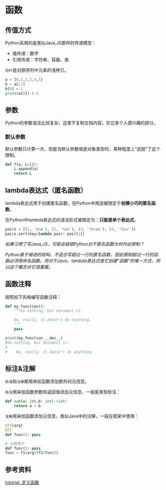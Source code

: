 # 函数

## 传值方式

Python采用的是类似Java,JS那样的传递模型：

- 值传递：数字
- 引用传递：字符串、容器、类

`切片`是对原序列中元素的浅拷贝。

```python
a = [0,1,2,3,4,5]
b = a[:1]
b[0] = 1
print(a[0]) # 0
```

## 参数

Python的参数语法比较复杂，这里不复制文档内容，仅记录个人感兴趣的部分。

### 默认参数

默认参数只计算一次，但是当默认参数值是对象类型时，某种程度上“逃脱”了这个限制。

```python
def f(a, L=[]):
    L.append(a)
    return L
```

## lambda表达式（匿名函数）

lambda表达式用于创建匿名函数，在Python中用途被限定于**创建小巧的匿名函数**。

在Python中lambda表达式的语法形式被限定为：**只能是单个表达式**。

```python
pairs = [(1, 'one'), (2, 'two'), (3, 'three'), (4, 'four')]
pairs.sort(key=lambda pair: pair[1])
```

*如果习惯了写Java,JS，可能会疑惑Python对于匿名函数为何作此限制？*

*Python基于缩进的结构，不适合写超过一行的匿名函数，因此限制超过一行的函数必须用命名函数。而对于Java，lambda表达式是它创建”函数“的唯一方式，所以这个概念对它很重要。*

## 函数注释

按照如下风格编写函数注释：

```python
def my_function():
    """Do nothing, but document it.

    No, really, it doesn't do anything.
    """
    pass

print(my_function.__doc__)
#Do nothing, but document it.
#
#    No, really, it doesn't do anything.
```

## 标注&注解

`标准`和`注解`都用来给函数添加额外的元信息。

`标注`用来给函数参数和返回值添加元信息，一般是类型标注：

```python
def sum(a: int,b: int)->int:
	return a + b
```

`注解`用来给函数添加元信息，类似Java中的注解，一般在框架中使用：

```python
@f1(arg)
@f2
def func(): pass

# 大致等于
def func(): pass
func = f1(arg)(f2(func))
```

## 参考资料

[tutorial: 定义函数](https://docs.python.org/zh-cn/3/tutorial/controlflow.html#defining-functions)